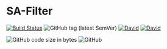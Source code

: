 # SA-Filter

[![Build Status](https://travis-ci.com/kelatev/SA-Filter.svg?branch=master)](https://travis-ci.com/kelatev/SA-Filter)
![GitHub tag (latest SemVer)](https://img.shields.io/github/v/tag/kelatev/SA-Filter?sort=semver)
[![David](https://img.shields.io/david/kelatev/SA-Filter)](https://david-dm.org/kelatev/SA-Filter)
[![David](https://img.shields.io/david/dev/kelatev/SA-Filter)](https://david-dm.org/kelatev/SA-Filter?type=dev)

![GitHub code size in bytes](https://img.shields.io/github/languages/code-size/kelatev/SA-Filter)
![GitHub](https://img.shields.io/github/license/kelatev/SA-Filter)

